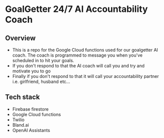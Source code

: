 # GoalGetter 24/7 AI Accountability Coach

## Overview
- This is a repo for the Google Cloud functions used for our goalgetter AI coach. The coach is programmed to message you when you've scheduled in to hit your goals.
- If you don't respond to that the AI coach will call you and try and motivate you to go 
- Finally if you don't respond to that it will call your accountability partner i.e. girlfriend, husband etc...

## Tech stack
- Firebase firestore
- Google Cloud functions
- Twilio
- Bland.ai
- OpenAI Assistants 
